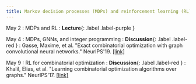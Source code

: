 ```yaml
---
title: Markov decision processes (MDPs) and reinforcement learning (RL)
---
```


May 2
: MDPs and RL
  : **Lecture**{: .label .label-purple }

May 4
: MDPs, GNNs, and integer programming
  : **Discussion**{: .label .label-red }
: Gasse, Maxime, et al. "Exact combinatorial optimization with graph convolutional neural networks." NeurIPS'19. [[link]](https://arxiv.org/pdf/1906.01629.pdf)

May 9
: RL for combinatorial optimization
  : **Discussion**{: .label .label-red }
: Khalil, Elias, et al. "Learning combinatorial optimization algorithms over graphs." NeurIPS'17. [[link]](https://proceedings.neurips.cc/paper/2017/file/d9896106ca98d3d05b8cbdf4fd8b13a1-Paper.pdf)
